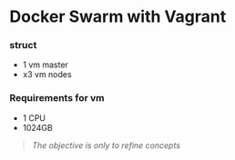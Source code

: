 # Docker Swarm with Vagrant

### struct
+ 1 vm master
+ x3 vm nodes

### Requirements for vm
+ 1 CPU
+ 1024GB

> *The objective is only to refine concepts*
